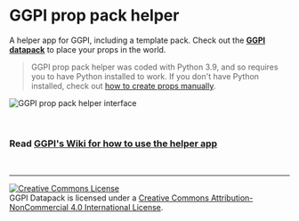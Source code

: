 # GGPI prop pack helper
A helper app for GGPI, including a template pack. Check out the **[GGPI datapack](https://github.com/geegaz/GGPI/releases)** to place your props in the world.

> GGPI prop pack helper was coded with Python 3.9, and so requires you to have Python installed to work. If you don't have Python installed, check out [how to create props manually](#create-a-prop-manually).

![GGPI prop pack helper interface](https://github.com/geegaz/GGPI/wiki/images/helper_app.png)

<br/>

### **Read [GGPI's Wiki for how to use the helper app](https://github.com/geegaz/GGPI/wiki#use-prop-packs)**

<br/>

---
<a rel="license" href="http://creativecommons.org/licenses/by-nc/4.0/"><img alt="Creative Commons License" style="border-width:0" src="https://i.creativecommons.org/l/by-nc/4.0/80x15.png" /></a><br />GGPI Datapack is licensed under a <a rel="license" href="http://creativecommons.org/licenses/by-nc/4.0/">Creative Commons Attribution-NonCommercial 4.0 International License</a>.
